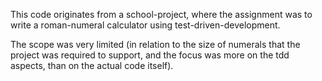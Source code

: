 This code originates from a school-project, where the assignment was to write a roman-numeral calculator using test-driven-development.

The scope was very limited 
(in relation to the size of numerals that the project was required to support, and the focus was more on the tdd aspects, than on the actual code itself).
